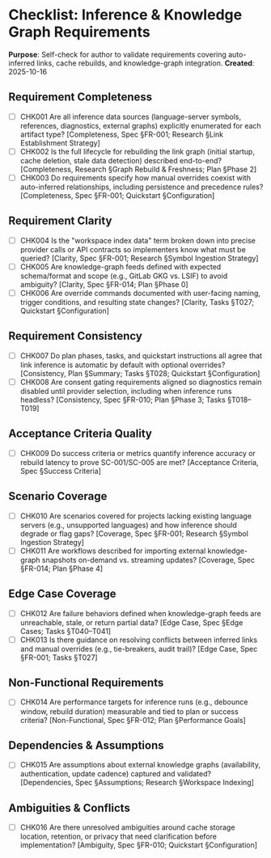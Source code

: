# Checklist: Inference & Knowledge Graph Requirements

**Purpose**: Self-check for author to validate requirements covering auto-inferred links, cache rebuilds, and knowledge-graph integration.
**Created**: 2025-10-16

## Requirement Completeness
- [ ] CHK001 Are all inference data sources (language-server symbols, references, diagnostics, external graphs) explicitly enumerated for each artifact type? [Completeness, Spec §FR-001; Research §Link Establishment Strategy]
- [ ] CHK002 Is the full lifecycle for rebuilding the link graph (initial startup, cache deletion, stale data detection) described end-to-end? [Completeness, Research §Graph Rebuild & Freshness; Plan §Phase 2]
- [ ] CHK003 Do requirements specify how manual overrides coexist with auto-inferred relationships, including persistence and precedence rules? [Completeness, Spec §FR-001; Quickstart §Configuration]

## Requirement Clarity
- [ ] CHK004 Is the "workspace index data" term broken down into precise provider calls or API contracts so implementers know what must be queried? [Clarity, Spec §FR-001; Research §Symbol Ingestion Strategy]
- [ ] CHK005 Are knowledge-graph feeds defined with expected schema/format and scope (e.g., GitLab GKG vs. LSIF) to avoid ambiguity? [Clarity, Spec §FR-014; Plan §Phase 0]
- [ ] CHK006 Are override commands documented with user-facing naming, trigger conditions, and resulting state changes? [Clarity, Tasks §T027; Quickstart §Configuration]

## Requirement Consistency
- [ ] CHK007 Do plan phases, tasks, and quickstart instructions all agree that link inference is automatic by default with optional overrides? [Consistency, Plan §Summary; Tasks §T028; Quickstart §Configuration]
- [ ] CHK008 Are consent gating requirements aligned so diagnostics remain disabled until provider selection, including when inference runs headless? [Consistency, Spec §FR-010; Plan §Phase 3; Tasks §T018–T019]

## Acceptance Criteria Quality
- [ ] CHK009 Do success criteria or metrics quantify inference accuracy or rebuild latency to prove SC-001/SC-005 are met? [Acceptance Criteria, Spec §Success Criteria]

## Scenario Coverage
- [ ] CHK010 Are scenarios covered for projects lacking existing language servers (e.g., unsupported languages) and how inference should degrade or flag gaps? [Coverage, Spec §FR-001; Research §Symbol Ingestion Strategy]
- [ ] CHK011 Are workflows described for importing external knowledge-graph snapshots on-demand vs. streaming updates? [Coverage, Spec §FR-014; Plan §Phase 4]

## Edge Case Coverage
- [ ] CHK012 Are failure behaviors defined when knowledge-graph feeds are unreachable, stale, or return partial data? [Edge Case, Spec §Edge Cases; Tasks §T040–T041]
- [ ] CHK013 Is there guidance on resolving conflicts between inferred links and manual overrides (e.g., tie-breakers, audit trail)? [Edge Case, Spec §FR-001; Tasks §T027]

## Non-Functional Requirements
- [ ] CHK014 Are performance targets for inference runs (e.g., debounce window, rebuild duration) measurable and tied to plan or success criteria? [Non-Functional, Spec §FR-012; Plan §Performance Goals]

## Dependencies & Assumptions
- [ ] CHK015 Are assumptions about external knowledge graphs (availability, authentication, update cadence) captured and validated? [Dependencies, Spec §Assumptions; Research §Workspace Indexing]

## Ambiguities & Conflicts
- [ ] CHK016 Are there unresolved ambiguities around cache storage location, retention, or privacy that need clarification before implementation? [Ambiguity, Spec §FR-010; Quickstart §Configuration]
